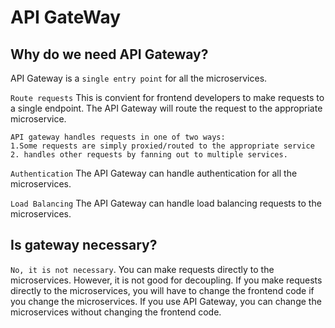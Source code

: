 # API GateWay

## Why do we need API Gateway?

API Gateway is a `single entry point` for all the microservices.

`Route requests` This is convient for frontend developers to make requests to a single endpoint. The API Gateway will route the request to the appropriate microservice.

```
API gateway handles requests in one of two ways:
1.Some requests are simply proxied/routed to the appropriate service
2. handles other requests by fanning out to multiple services.
```

`Authentication` The API Gateway can handle authentication for all the microservices.

`Load Balancing` The API Gateway can handle load balancing requests to the microservices.

## Is gateway necessary?

`No, it is not necessary`. You can make requests directly to the microservices. However, it is not good for decoupling. If you make requests directly to the microservices, you will have to change the frontend code if you change the microservices. If you use API Gateway, you can change the microservices without changing the frontend code.
